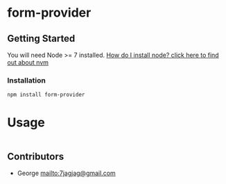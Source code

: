 # form-provider

## Getting Started

You will need Node >= 7 installed. [How do I install node? click here to find out about nvm](https://github.com/creationix/nvm#installation)

### Installation

```sh
npm install form-provider
```

# Usage

```sh

```

## Contributors

* George <mailto:7jagjag@gmail.com>
